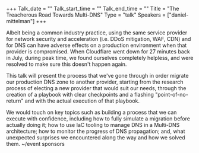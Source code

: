 +++
Talk_date = ""
Talk_start_time = ""
Talk_end_time = ""
Title = "The Treacherous Road Towards Multi-DNS"
Type = "talk"
Speakers = ["daniel-mittelman"]
+++

Albeit being a common industry practice, using the same service provider for network security and acceleration (i.e. DDoS mitigation, WAF, CDN) and for DNS can have adverse effects on a production environment when that provider is compromised. When Cloudflare went down for 27 minutes back in July, during peak time, we found ourselves completely helpless, and were resolved to make sure this doesn't happen again.

This talk will present the process that we've gone through in order migrate our production DNS zone to another provider, starting from the research process of electing a new provider that would suit our needs, through the creation of a playbook with clear checkpoints and a flashing "point-of-no-return" and with the actual execution of that playbook.

We would touch on key topics such as building a process that we can execute with confidence, including how to fully simulate a migration before actually doing it; how to use IaC tooling to manage DNS in a Multi-DNS architecture; how to monitor the progress of DNS propagation; and, what unexpected surprises we encountered along the way and how we solved them.
~/event sponsors